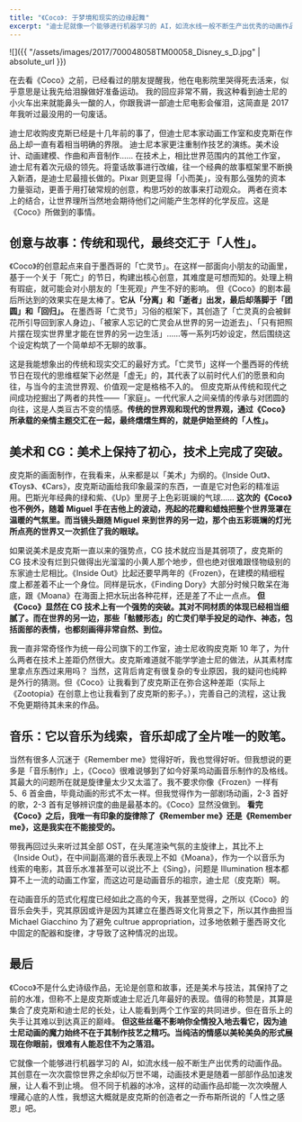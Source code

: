 ```yaml
---
title: "《Coco》: 于梦境和现实的边缘起舞"
excerpt: "迪士尼就像一个能够进行机器学习的 AI，如流水线一般不断生产出优秀的动画作品。其创意在一次次震惊世界之余却似万世不竭，动画技术更是随着一部部作品加速发展，让人看不到止境。但不同于机器的冰冷，迪士尼的作品往往包含着人性的真善美，让人忍不住为之流泪。"
---
```


![]({{ "/assets/images/2017/700048058TM00058_Disney_s_D.jpg" | absolute_url }})

在去看《Coco》之前，已经看过的朋友提醒我，他在电影院里哭得死去活来，似乎意思是让我先给泪腺做好准备运动。
我的回应非常不屑，我这种看到迪士尼的小火车出来就能鼻头一酸的人，你跟我讲一部迪士尼电影会催泪，这简直是 2017 年我听过最没用的一句废话。

迪士尼收购皮克斯已经是十几年前的事了，但迪士尼本家动画工作室和皮克斯在作品上却一直有着相当明确的界限。
迪士尼本家更注重制作技艺的演练。美术设计、动画建模、作曲和声音制作…… 在技术上，相比世界范围内的其他工作室，迪士尼有着次元级的领先。将童话故事进行改编，往一个经典的故事框架里不断换入新酒，是迪士尼最擅长做的。Pixar 则更显得「小而美」，没有那么强势的资本力量驱动，更善于用打破常规的创意，构思巧妙的故事来打动观众。
两者在资本上的结合，让世界理所当然地会期待他们之间能产生怎样的化学反应。这是《Coco》所做到的事情。

## 创意与故事：传统和现代，最终交汇于「人性」。
《Coco》的创意起点来自于墨西哥的「亡灵节」。在这样一部面向小朋友的动画里，基于一个关于「死亡」的节日，构建出核心创意，其难度是可想而知的。处理上稍有瑕疵，就可能会对小朋友的「生死观」产生不好的影响。
但《Coco》的剧本最后所达到的效果实在是太棒了。**它从「分离」和「逝者」出发，最后却落脚于「团圆」和「回归」。**
在墨西哥「亡灵节」习俗的框架下，其创造了「亡灵真的会被鲜花所引导回到家人身边」、「被家人忘记的亡灵会从世界的另一边逝去」、「只有把照片摆在现实世界里才能在世界的另一边生活」……等一系列巧妙设定，然后围绕这个设定构筑了一个简单却不无聊的故事。

这是我能想象出的传统和现实交汇的最好方式。「亡灵节」这样一个墨西哥的传统节日在现代的思维框架下必然是「虚无」的，其代表了以前时代人们的愿景和向往，与当今的主流世界观、价值观一定是格格不入的。
但皮克斯从传统和现代之间成功挖掘出了两者的共性——「家庭」。一代代家人之间亲情的传承与对团圆的向往，这是人类亘古不变的情感。**传统的世界观和现代的世界观，通过《Coco》所承载的亲情主题交汇在一起，最终熠熠生辉的，就是伊始至终的「人性」。**

## 美术和 CG：美术上保持了初心，技术上完成了突破。
皮克斯的画面制作，在我看来，从来都是以「美术」为纲的。《Inside Out》、《Toys》、《Cars》，皮克斯动画给我印象最深的东西，一直是它对色彩的精准运用。巴斯光年经典的绿和紫、《Up》里房子上色彩斑斓的气球……
**这次的《Coco》也不例外，随着 Miguel 手在吉他上的波动，亮起的花瓣和蜡烛把整个世界笼罩在温暖的气氛里。而当镜头跟随 Miguel 来到世界的另一边，那个由五彩斑斓的灯光所点亮的世界又一次抓住了我的眼球。**

如果说美术是皮克斯一直以来的强势点，CG 技术就应当是其弱项了，皮克斯的 CG 技术没有烂到只做得出光溜溜的小黄人那个地步，但也绝对很难跟怪物级别的东家迪士尼相比。《Inside Out》比起还要早两年的《Frozen》，在建模的精细程度上都差着不止一个身位。同样是玩水，《Finding Dory》大部分时候只敢呆在海底，跟《Moana》在海面上把水玩出各种花样，还是差了不止一点点。
**但《Coco》显然在 CG 技术上有一个强势的突破。其对不同材质的体现已经相当细腻了。而在世界的另一边，那些「骷髅形态」的亡灵们举手投足的动作、神态，包括面部的表情，也都刻画得非常自然、到位。**

我一直非常奇怪作为统一母公司旗下的工作室，迪士尼收购皮克斯 10 年了，为什么两者在技术上差距仍然很大。皮克斯难道就不能学学迪士尼的做法，从其素材库里拿点东西过来用吗？
当然，这背后肯定有很复杂的专业原因，我的疑问也纯粹是外行的猜测。但《Coco》让我看到了皮克斯正在弥合这种差距（实际上《Zootopia》在创意上也让我看到了皮克斯的影子。），完善自己的流程，这让我不免更期待其未来的作品。

## 音乐：它以音乐为线索，音乐却成了全片唯一的败笔。
当然有很多人沉迷于《Remember me》觉得好听，我也觉得好听。但我想说的更多是「音乐制作」上，《Coco》很难说够到了如今好莱坞动画音乐制作的及格线。
其最大的问题所在就是旋律量太少又太滥了。我不要求你像《Frozen》一样有 5、6 首金曲，毕竟动画的形式不太一样。但我觉得作为一部剧场动画，2-3 首好的歌，2-3 首有足够辨识度的曲是最基本的。《Coco》显然没做到。
**看完《Coco》之后，我唯一有印象的旋律除了《Remember me》还是《Remember me》，这是我实在不能接受的。**

带我再回过头来听过其全部 OST，在头尾渲染气氛的主旋律上，其比不上《Inside Out》，在中间副高潮的音乐表现上不如《Moana》，作为一个以音乐为线索的电影，其音乐水准甚至可以说比不上《Sing》，问题是 Illumination 根本都算不上一流的动画工作室，而这边可是动画音乐的祖宗，迪士尼（皮克斯）啊。

在动画音乐的范式化程度已经如此之高的今天，我甚至觉得，之所以《Coco》的音乐会失手，究其原因或许是因为其建立在墨西哥文化背景之下，所以其作曲担当 Michael Giacchino 为了避免 cultrue appropriation，过多地依赖于墨西哥文化中固定的配器和旋律，才导致了这种情况的出现。

## 最后
《Coco》不是什么史诗级作品，无论是创意和故事，还是美术与技法，其保持了之前的水准，但称不上是皮克斯或迪士尼近几年最好的表现。值得的称赞是，其算是集合了皮克斯和迪士尼的长处，让人能看到两个工作室的共同进步。但在音乐上的失手让其难以到达真正的巅峰。
**但这些丝毫不影响你全情投入地去看它，因为迪士尼动画的魔力始终不在于其制作技艺之精巧。当纯洁的情感以美轮美奂的形式展现在你眼前，很难有人能忍住不为之落泪。**

它就像一个能够进行机器学习的 AI，如流水线一般不断生产出优秀的动画作品。其创意在一次次震惊世界之余却似万世不竭，动画技术更是随着一部部作品加速发展，让人看不到止境。
但不同于机器的冰冷，这样的动画作品却能一次次唤醒人埋藏心底的人性，我想这大概就是皮克斯的创造者之一乔布斯所说的「人性之感恩」吧。
